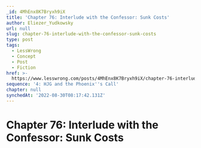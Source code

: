 ```yaml
---
_id: 4MhEnx8K7Bryxh9iX
title: 'Chapter 76: Interlude with the Confessor: Sunk Costs'
author: Eliezer_Yudkowsky
url: null
slug: chapter-76-interlude-with-the-confessor-sunk-costs
type: post
tags:
  - LessWrong
  - Concept
  - Post
  - Fiction
href: >-
  https://www.lesswrong.com/posts/4MhEnx8K7Bryxh9iX/chapter-76-interlude-with-the-confessor-sunk-costs
sequence: '4: HJG and the Phoenix''s Call'
chapter: null
synchedAt: '2022-08-30T08:17:42.131Z'
---
```

# Chapter 76: Interlude with the Confessor: Sunk Costs

